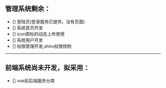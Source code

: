 ## 管理系统剩余：
- [] 登陆页(登录服务已提供，没有页面)
- [] 系统首页开发
- [] icon图标的动态上传使用
- [] 系统用户开发
- [] 权限管理开发,shiro权限控制
------
## 前端系统尚未开发，拟采用：
- [] vue前后端服务分类


